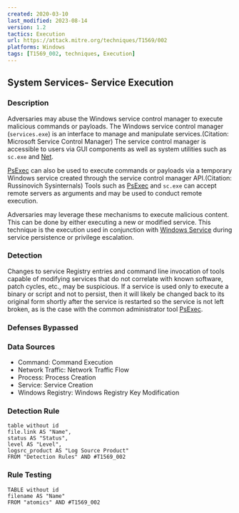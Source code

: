 ```yaml
---
created: 2020-03-10
last_modified: 2023-08-14
version: 1.2
tactics: Execution
url: https://attack.mitre.org/techniques/T1569/002
platforms: Windows
tags: [T1569_002, techniques, Execution]
---
```


## System Services- Service Execution

### Description

Adversaries may abuse the Windows service control manager to execute malicious commands or payloads. The Windows service control manager (<code>services.exe</code>) is an interface to manage and manipulate services.(Citation: Microsoft Service Control Manager) The service control manager is accessible to users via GUI components as well as system utilities such as <code>sc.exe</code> and [Net](https://attack.mitre.org/software/S0039).

[PsExec](https://attack.mitre.org/software/S0029) can also be used to execute commands or payloads via a temporary Windows service created through the service control manager API.(Citation: Russinovich Sysinternals) Tools such as [PsExec](https://attack.mitre.org/software/S0029) and <code>sc.exe</code> can accept remote servers as arguments and may be used to conduct remote execution.

Adversaries may leverage these mechanisms to execute malicious content. This can be done by either executing a new or modified service. This technique is the execution used in conjunction with [Windows Service](https://attack.mitre.org/techniques/T1543/003) during service persistence or privilege escalation.

### Detection

Changes to service Registry entries and command line invocation of tools capable of modifying services that do not correlate with known software, patch cycles, etc., may be suspicious. If a service is used only to execute a binary or script and not to persist, then it will likely be changed back to its original form shortly after the service is restarted so the service is not left broken, as is the case with the common administrator tool [PsExec](https://attack.mitre.org/software/S0029).

### Defenses Bypassed



### Data Sources

  - Command: Command Execution
  -  Network Traffic: Network Traffic Flow
  -  Process: Process Creation
  -  Service: Service Creation
  -  Windows Registry: Windows Registry Key Modification
### Detection Rule

```dataview
table without id
file.link AS "Name",
status AS "Status",
level AS "Level",
logsrc_product AS "Log Source Product"
FROM "Detection Rules" AND #T1569_002
```

### Rule Testing

```dataview
TABLE without id
filename AS "Name"
FROM "atomics" AND #T1569_002
```
